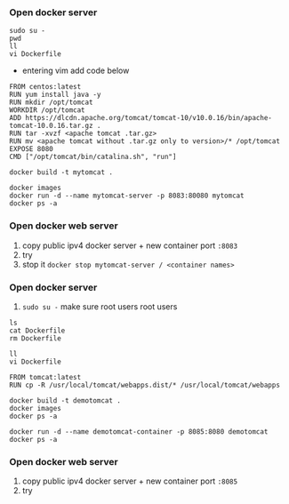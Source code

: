 ### Open docker server
```
sudo su -
pwd
ll
vi Dockerfile
```
- entering vim add code below
``` 
FROM centos:latest
RUN yum install java -y
RUN mkdir /opt/tomcat
WORKDIR /opt/tomcat
ADD https://dlcdn.apache.org/tomcat/tomcat-10/v10.0.16/bin/apache-tomcat-10.0.16.tar.gz .
RUN tar -xvzf <apache tomcat .tar.gz>
RUN mv <apache tomcat without .tar.gz only to version>/* /opt/tomcat
EXPOSE 8080
CMD ["/opt/tomcat/bin/catalina.sh", "run"]
```
```
docker build -t mytomcat .
```
```
docker images
docker run -d --name mytomcat-server -p 8083:80080 mytomcat
docker ps -a
```

### Open docker web server
1. copy public ipv4 docker server + new container port `:8083`
2. try
3. stop it `docker stop mytomcat-server / <container names>`

### Open docker server
1. `sudo su -` make sure root users root users
```
ls
cat Dockerfile
rm Dockerfile
```
```
ll
vi Dockerfile
```
```
FROM tomcat:latest
RUN cp -R /usr/local/tomcat/webapps.dist/* /usr/local/tomcat/webapps 
```
```
docker build -t demotomcat .
docker images
docker ps -a
```
```
docker run -d --name demotomcat-container -p 8085:8080 demotomcat
docker ps -a
```

### Open docker web server
1. copy public ipv4 docker server + new container port `:8085`
2. try




